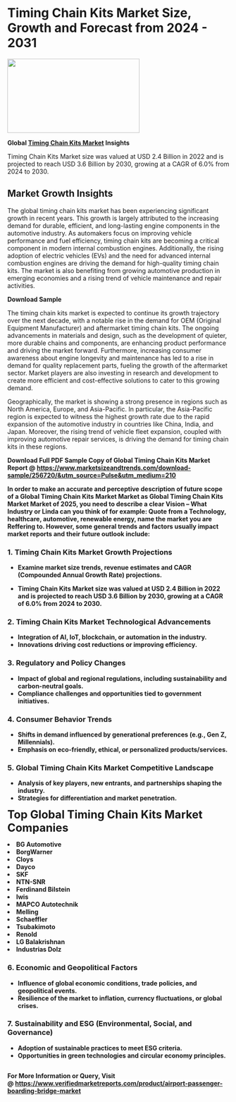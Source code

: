 <H1>Timing Chain Kits Market Size, Growth and Forecast from 2024 - 2031</H1><img class="aligncenter size-medium wp-image-584254" src="https://thirdeyenews.in/wp-content/uploads/2024/09/Global-Market-Research-300x168.jpeg" alt="" width="300" height="168" /><p><strong>Global&nbsp;<a href="https://www.marketsizeandtrends.com/download-sample/256720/&amp;utm_source=Pulse&amp;utm_medium=210">Timing Chain Kits Market</a> Insights</strong></p><p>Timing Chain Kits Market size was valued at USD 2.4 Billion in 2022 and is projected to reach USD 3.6 Billion by 2030, growing at a CAGR of 6.0% from 2024 to 2030.</p><p><h2>Market Growth Insights</h2> <p>The global timing chain kits market has been experiencing significant growth in recent years. This growth is largely attributed to the increasing demand for durable, efficient, and long-lasting engine components in the automotive industry. As automakers focus on improving vehicle performance and fuel efficiency, timing chain kits are becoming a critical component in modern internal combustion engines. Additionally, the rising adoption of electric vehicles (EVs) and the need for advanced internal combustion engines are driving the demand for high-quality timing chain kits. The market is also benefiting from growing automotive production in emerging economies and a rising trend of vehicle maintenance and repair activities.</p> <p><strong>Download Sample</strong></p> <p>The timing chain kits market is expected to continue its growth trajectory over the next decade, with a notable rise in the demand for OEM (Original Equipment Manufacturer) and aftermarket timing chain kits. The ongoing advancements in materials and design, such as the development of quieter, more durable chains and components, are enhancing product performance and driving the market forward. Furthermore, increasing consumer awareness about engine longevity and maintenance has led to a rise in demand for quality replacement parts, fueling the growth of the aftermarket sector. Market players are also investing in research and development to create more efficient and cost-effective solutions to cater to this growing demand.</p> <p>Geographically, the market is showing a strong presence in regions such as North America, Europe, and Asia-Pacific. In particular, the Asia-Pacific region is expected to witness the highest growth rate due to the rapid expansion of the automotive industry in countries like China, India, and Japan. Moreover, the rising trend of vehicle fleet expansion, coupled with improving automotive repair services, is driving the demand for timing chain kits in these regions.</p> <p><strong></p><p><span class=""><strong>Download Full PDF Sample Copy of Global Timing Chain Kits Market Report</strong> @ <a href="https://www.marketsizeandtrends.com/download-sample/256720/&amp;utm_source=Pulse&amp;utm_medium=210" target="_blank">https://www.marketsizeandtrends.com/download-sample/256720/&amp;utm_source=Pulse&amp;utm_medium=210</a></span></p><p>In order to make an accurate and perceptive description of future scope of a Global&nbsp;Timing Chain Kits Market Market as Global&nbsp;Timing Chain Kits Market Market of 2025, you need to describe a clear Vision &ndash; What Industry or Linda can you think of for example: Quote from a Technology, healthcare, automotive, renewable energy, name the market you are Reffering to. However, some general trends and factors usually impact market reports and their future outlook include:</p><h3>1.&nbsp;<strong>Timing Chain Kits Market Growth Projections</strong></h3><ul><li>Examine market size trends, revenue estimates and CAGR (Compounded Annual Growth Rate) projections.</li><li><p>Timing Chain Kits Market size was valued at USD 2.4 Billion in 2022 and is projected to reach USD 3.6 Billion by 2030, growing at a CAGR of 6.0% from 2024 to 2030.</p></li></ul><h3>2.&nbsp;<strong>Timing Chain Kits Market Technological Advancements</strong></h3><ul><li>Integration of AI, IoT, blockchain, or automation in the industry.</li><li>Innovations driving cost reductions or improving efficiency.</li></ul><h3>3.&nbsp;<strong>Regulatory and Policy Changes</strong></h3><ul><li>Impact of global and regional regulations, including sustainability and carbon-neutral goals.</li><li>Compliance challenges and opportunities tied to government initiatives.</li></ul><h3>4.&nbsp;<strong>Consumer Behavior Trends</strong></h3><ul><li>Shifts in demand influenced by generational preferences (e.g., Gen Z, Millennials).</li><li>Emphasis on eco-friendly, ethical, or personalized products/services.</li></ul><h3>5.&nbsp;<strong>Global Timing Chain Kits Market Competitive Landscape</strong></h3><ul><li>Analysis of key players, new entrants, and partnerships shaping the industry.</li><li>Strategies for differentiation and market penetration.</li></ul><p data-pm-slice="1 1 []"><span style="color: inherit; font-family: inherit; font-size: 25px;">Top Global Timing Chain Kits Market Companies</span></p><div class="" data-test-id=""><p><li>BG Automotive</li><li> BorgWarner</li><li> Cloys</li><li> Dayco</li><li> SKF</li><li> NTN-SNR</li><li> Ferdinand Bilstein</li><li> Iwis</li><li> MAPCO Autotechnik</li><li> Melling</li><li> Schaeffler</li><li> Tsubakimoto</li><li> Renold</li><li> LG Balakrishnan</li><li> Industrias Dolz</li></p></div><h3>6.&nbsp;<strong>Economic and Geopolitical Factors</strong></h3><ul><li>Influence of global economic conditions, trade policies, and geopolitical events.</li><li>Resilience of the market to inflation, currency fluctuations, or global crises.</li></ul><h3>7.&nbsp;<strong>Sustainability and ESG (Environmental, Social, and Governance)</strong></h3><ul><li>Adoption of sustainable practices to meet ESG criteria.</li><li>Opportunities in green technologies and circular economy principles.</li></ul><h2><strong style="font-size: 14px;">For More Information or Query, Visit @&nbsp;</strong><a style="background-color: #ffffff; font-size: 14px;" href="https://www.marketsizeandtrends.com/report/timing-chain-kits-market/" target="_blank">https://www.verifiedmarketreports.com/product/airport-passenger-boarding-bridge-market</a></h2>
